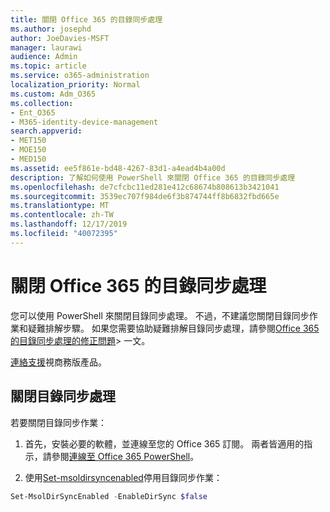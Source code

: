 ```yaml
---
title: 關閉 Office 365 的目錄同步處理
ms.author: josephd
author: JoeDavies-MSFT
manager: laurawi
audience: Admin
ms.topic: article
ms.service: o365-administration
localization_priority: Normal
ms.custom: Adm_O365
ms.collection:
- Ent_O365
- M365-identity-device-management
search.appverid:
- MET150
- MOE150
- MED150
ms.assetid: ee5f861e-bd48-4267-83d1-a4ead4b4a00d
description: 了解如何使用 PowerShell 來關閉 Office 365 的目錄同步處理
ms.openlocfilehash: de7cfcbc11ed281e412c68674b808613b3421041
ms.sourcegitcommit: 3539ec707f984de6f3b874744ff8b6832fbd665e
ms.translationtype: MT
ms.contentlocale: zh-TW
ms.lasthandoff: 12/17/2019
ms.locfileid: "40072395"
---
```

# <a name="turn-off-directory-synchronization-for-office-365"></a>關閉 Office 365 的目錄同步處理
您可以使用 PowerShell 來關閉目錄同步處理。 不過，不建議您關閉目錄同步作業和疑難排解步驟。 如果您需要協助疑難排解目錄同步處理，請參閱[Office 365 的目錄同步處理的修正問題](fix-problems-with-directory-synchronization.md)> 一文。 
  
[連絡支援](https://support.office.com/article/32a17ca7-6fa0-4870-8a8d-e25ba4ccfd4b)視商務版產品。
  
## <a name="turn-off-directory-synchronization"></a>關閉目錄同步處理  
若要關閉目錄同步作業：
  
1. 首先，安裝必要的軟體，並連線至您的 Office 365 訂閱。 兩者皆適用的指示，請參閱[連線至 Office 365 PowerShell](https://go.microsoft.com/fwlink/p/?LinkId=821938)。
    
2. 使用[Set-msoldirsyncenabled](https://go.microsoft.com/fwlink/p/?LinkId=821939)停用目錄同步作業： 
    
  ```powershell
  Set-MsolDirSyncEnabled -EnableDirSync $false
  ```